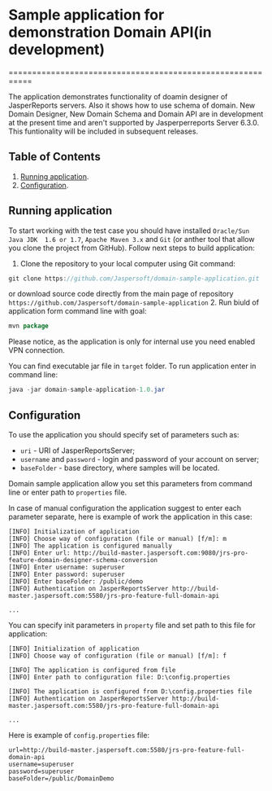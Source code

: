 # Sample application for demonstration Domain API(in development)
===========================================================

The application demonstrates functionality of doamin designer of JasperReports servers. Also it shows how to use schema of domain.
New Domain Designer, New Domain Schema and Domain API are in development at the present time and aren't supported by Jasperperreports Server 6.3.0. This funtionality will be included in subsequent releases.

Table of Contents
------------------
1. [Running application](#running-application).
2. [Configuration](#configuration).

Running application
-------------
To start working with the test case you should have installed `Oracle/Sun Java JDK  1.6 or 1.7`, `Apache Maven 3.x` and `Git` (or anther tool that allow you clone the project from GitHub). Follow next steps to build application:
1. Clone the repository to your local computer using Git command: 
```java
git clone https://github.com/Jaspersoft/domain-sample-application.git
```
or download source code directly from the main page of repository `https://github.com/Jaspersoft/domain-sample-application`
2. Run biuld of application form command line with goal:
```java
mvn package
```
Please notice, as the application is only for internal use you need enabled VPN connection.

You can find executable jar file in `target` folder.
To run application enter in command line:
```java
java -jar domain-sample-application-1.0.jar
```
Configuration
-------------
To use the application you should specify  set of parameters such as:
- `uri` -  URI of JasperReportsServer;
- `username` and `password` - login and password of your account on server;
- `baseFolder` - base directory, where samples will be located.

Domain sample application allow you set this parameters from command line or enter path to `properties` file.

In case of manual configuration the application suggest to enter each parameter separate, here is example of work the application in this case:
```
[INFO] Initialization of application
[INFO] Choose way of configuration (file or manual) [f/m]: m
[INFO] The application is configured manually
[INFO] Enter url: http://build-master.jaspersoft.com:9080/jrs-pro-feature-domain-designer-schema-conversion
[INFO] Enter username: superuser
[INFO] Enter password: superuser
[INFO] Enter baseFolder: /public/demo
[INFO] Authentication on JasperReportsServer http://build-master.jaspersoft.com:5580/jrs-pro-feature-full-domain-api

...
```
You can specify init parameters in `property` file and set path to this file for application:
```
[INFO] Initialization of application
[INFO] Choose way of configuration (file or manual) [f/m]: f

[INFO] The application is configured from file
[INFO] Enter path to configuration file: D:\config.properties

[INFO] The application is configured from D:\config.properties file
[INFO] Authentication on JasperReportsServer http://build-master.jaspersoft.com:5580/jrs-pro-feature-full-domain-api

...

```
 Here is example of `config.properties` file:
 ```
 url=http://build-master.jaspersoft.com:5580/jrs-pro-feature-full-domain-api
 username=superuser
 password=superuser
 baseFolder=/public/DomainDemo

 ```
